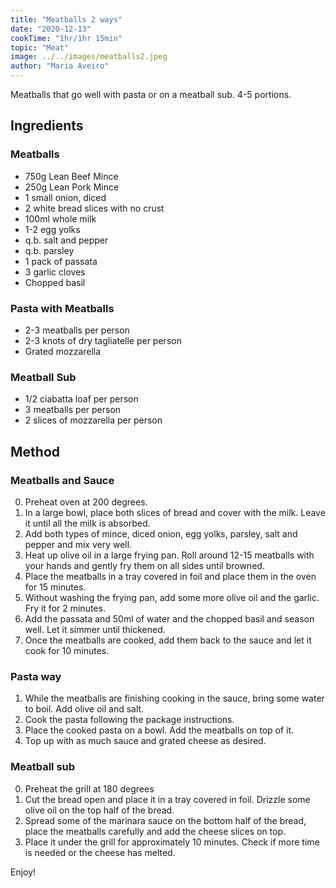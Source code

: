 ```yaml
---
title: "Meatballs 2 ways"
date: "2020-12-13"
cookTime: "1hr/1hr 15min"
topic: "Meat"
image: ../../images/meatballs2.jpeg
author: "Maria Aveiro"
---
```


Meatballs that go well with pasta or on a meatball sub.
4-5 portions.

## Ingredients

### Meatballs

- 750g Lean Beef Mince
- 250g Lean Pork Mince
- 1 small onion, diced
- 2 white bread slices with no crust
- 100ml whole milk
- 1-2 egg yolks
- q.b. salt and pepper
- q.b. parsley
- 1 pack of passata
- 3 garlic cloves
- Chopped basil

### Pasta with Meatballs

- 2-3 meatballs per person
- 2-3 knots of dry tagliatelle per person
- Grated mozzarella

### Meatball Sub

- 1/2 ciabatta loaf per person
- 3 meatballs per person
- 2 slices of mozzarella per person

## Method

### Meatballs and Sauce

0. Preheat oven at 200 degrees.
1. In a large bowl, place both slices of bread and cover with the milk. Leave it until all the milk is absorbed.
2. Add both types of mince, diced onion, egg yolks, parsley, salt and pepper and mix very well.
3. Heat up olive oil in a large frying pan. Roll around 12-15 meatballs with your hands and gently fry them on all sides until browned.
4. Place the meatballs in a tray covered in foil and place them in the oven for 15 minutes.
5. Without washing the frying pan, add some more olive oil and the garlic. Fry it for 2 minutes.
6. Add the passata and 50ml of water and  the chopped basil and season well. Let it simmer until thickened.
7. Once the meatballs are cooked, add them back to the sauce and let it cook for 10 minutes.

### Pasta way

1. While the meatballs are finishing cooking in the sauce, bring some water to boil. Add olive oil and salt.
2. Cook the pasta following the package instructions.
3. Place the cooked pasta on a bowl. Add the meatballs on top of it.
4. Top up with as much sauce and grated cheese as desired.

### Meatball sub

0. Preheat the grill at 180 degrees
1. Cut the bread open and place it in a tray covered in foil. Drizzle some olive oil on the top half of the bread.
2. Spread some of the marinara sauce on the bottom half of the bread, place the meatballs carefully and add the cheese slices on top.
3. Place it under the grill for approximately 10 minutes. Check if more time is needed or the cheese has melted.

Enjoy!
